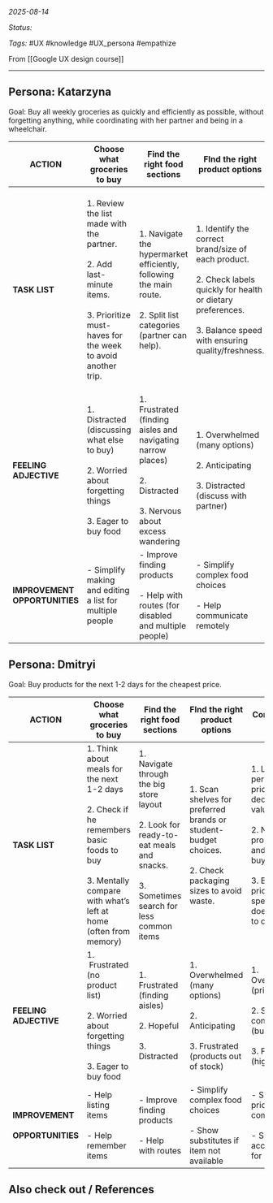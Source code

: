 *2025-08-14*

*Status:* 

*Tags:* #UX #knowledge #UX_persona #empathize 

From [[Google UX design course]]

<hr>

## Persona: Katarzyna
Goal: Buy all weekly groceries as quickly and efficiently as possible, without forgetting anything, while coordinating with her partner and being in a wheelchair.

| ACTION                           | **Choose what groceries to buy**                                                                                                                       | **Find the right food sections**                                                                                                  | **FInd the right product options**                                                                                                                                                     | **Compare the prices**                                                                                                                                                             | **Check if all the products are there**                                                                                                                              | **Check out**                                                                                                                                                                 |
| -------------------------------- | ------------------------------------------------------------------------------------------------------------------------------------------------------ | --------------------------------------------------------------------------------------------------------------------------------- | -------------------------------------------------------------------------------------------------------------------------------------------------------------------------------------- | ---------------------------------------------------------------------------------------------------------------------------------------------------------------------------------- | -------------------------------------------------------------------------------------------------------------------------------------------------------------------- | ----------------------------------------------------------------------------------------------------------------------------------------------------------------------------- |
| **TASK LIST**                    | 1. Review the list made with the partner.<br>    <br>2. Add last-minute items.<br>    <br>3. Prioritize must-haves for the week to avoid another trip. | 1. Navigate the hypermarket efficiently, following the main route.<br>    <br>2. Split list categories (partner can help).        | 1. Identify the correct brand/size of each product.<br>    <br>2. Check labels quickly for health or dietary preferences.<br>    <br>3. Balance speed with ensuring quality/freshness. | 1. Glance at unit prices to make quick choices between options.<br>    <br>2. Spot promos that align with the list.<br>    <br>3. Avoid overthinking — speed over perfect savings. | 1. Cross-check basket against the list.<br>    <br>2. Confirm that partner’s mid-way additions are included.<br>    <br>3. Do a quick scan for easy-to-forget items. | 1. Head to the fastest option (self-checkout if basket isn’t too big, otherwise regular lane).<br>    <br>2. Record expenses.<br>    <br>3. Pack items efficiently and leave. |
| **FEELING ADJECTIVE**            | 1. Distracted (discussing what else to buy)<br>    <br>2. Worried about forgetting things<br>    <br>3. Eager to buy food                              | 1. Frustrated (finding aisles and navigating narrow places)<br>    <br>2. Distracted<br>    <br>3. Nervous about excess wandering | 1. Overwhelmed (many options)<br>    <br>2. Anticipating<br>    <br>3. Distracted (discuss with partner)                                                                               | 1. Frustrated (takes too much time)<br>    <br>2. Satisfied (saved money)                                                                                                          | 1. Frustrated (if forgot something)<br>    <br>2. Distracted (confirming partners additions)                                                                         | 1. Frustrated (recording expenses)<br>    <br>2. Relieved<br>    <br>3. Satisfied                                                                                             |
| **IMPROVEMENT<br>OPPORTUNITIES** | - Simplify making and editing a list for multiple people                                                                                               | - Improve finding products<br>    <br>- Help with routes (for disabled and multiple people)                                       | - Simplify complex food choices<br>    <br>- Help communicate remotely                                                                                                                 | - Simplify price comparing <br>    <br>- Simplify accounting for sales                                                                                                             | - Show progress and what’s left to get                                                                                                                               | - Simplify the process of recording expenses                                                                                                                                  |


## Persona: Dmitryi
Goal: Buy products for the next 1-2 days for the cheapest price.

| ACTION                               | **Choose what groceries to buy**                                                                                                                                              | **Find the right food sections**                                                                                                                    | **FInd the right product options**                                                                                  | **Compare the prices**                                                                                                                                                        | **Check if all the products are there**                                                                                                                            | **Check out**                                                                                                                                           |
| ------------------------------------ | ----------------------------------------------------------------------------------------------------------------------------------------------------------------------------- | --------------------------------------------------------------------------------------------------------------------------------------------------- | ------------------------------------------------------------------------------------------------------------------- | ----------------------------------------------------------------------------------------------------------------------------------------------------------------------------- | ------------------------------------------------------------------------------------------------------------------------------------------------------------------ | ------------------------------------------------------------------------------------------------------------------------------------------------------- |
| **TASK LIST**                        | 1. Think about meals for the next 1-2 days<br>    <br>2. Check if he remembers basic foods to buy<br>    <br>3. Mentally compare with what’s left at home (often from memory) | 1. Navigate through the big store layout<br>    <br>2. Look for ready-to-eat meals and snacks.<br>    <br>3. Sometimes search for less common items | 1. Scan shelves for preferred brands or student-budget choices.<br>    <br>2. Check packaging sizes to avoid waste. | 1. Look at per-unit price tags to decide best value.<br>    <br>2. Notice promotions and multi-buy deals.<br>    <br>3. Balance price with speed — doesn’t want to overthink. | 1. Review his basket<br>    <br>2. Sometimes cross-check with his phone notes if he made a list.<br>    <br>3. Revisit aisles if he realizes something is missing. | 1. Head to self-checkout if possible <br>    <br>2. Bags his own items quickly.<br>    <br>3. Reviews receipt briefly for mistakes or unexpected costs. |
| **FEELING ADJECTIVE**                | 1.  Frustrated (no product list) <br>    <br>2. Worried about forgetting things<br>    <br>3. Eager to buy food                                                               | 1. Frustrated (finding aisles)<br>    <br>2. Hopeful<br>    <br>3. Distracted                                                                       | 1. Overwhelmed (many options)<br>    <br>2. Anticipating<br>    <br>3. Frustrated (products out of stock)           | 1. Overwhelmed (price math)<br>    <br>2. Self-conscious (budget)<br>    <br>3. Frustrated (high prices)                                                                      | 1. Frustrated (if forgot)<br>    <br>2. Overwhelmed (has to remember all things needed)                                                                            | 1. Relieved<br>    <br>2. Satisfied                                                                                                                     |
| **IMPROVEMENT<br><br>OPPORTUNITIES** | - Help listing items<br>    <br>- Help remember items                                                                                                                         | - Improve finding products<br>    <br>- Help with routes                                                                                            | - Simplify complex food choices<br>    <br>- Show substitutes if item not available                                 | - Simplify price comparing <br>    <br>- Simplify accounting for sales                                                                                                        | - Show progress and what’s left to get                                                                                                                             | All good                                                                                                                                                |


## Also check out / References


